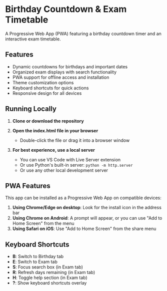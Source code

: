 # Birthday Countdown & Exam Timetable

A Progressive Web App (PWA) featuring a birthday countdown timer and an interactive exam timetable.

## Features

- Dynamic countdowns for birthdays and important dates
- Organized exam displays with search functionality
- PWA support for offline access and installation
- Theme customization options
- Keyboard shortcuts for quick actions
- Responsive design for all devices

## Running Locally

1. **Clone or download the repository**

2. **Open the index.html file in your browser**
   - Double-click the file or drag it into a browser window

3. **For best experience, use a local server**
   - You can use VS Code with Live Server extension
   - Or use Python's built-in server: `python -m http.server`
   - Or use any other local development server

## PWA Features

This app can be installed as a Progressive Web App on compatible devices:

1. **Using Chrome/Edge on desktop**: Look for the install icon in the address bar
2. **Using Chrome on Android**: A prompt will appear, or you can use "Add to Home Screen" from the menu
3. **Using Safari on iOS**: Use "Add to Home Screen" from the share menu

## Keyboard Shortcuts

- **B**: Switch to Birthday tab
- **E**: Switch to Exam tab  
- **S**: Focus search box (in Exam tab)
- **R**: Refresh days remaining (in Exam tab)
- **H**: Toggle help section (in Exam tab)
- **?**: Show keyboard shortcuts overlay 